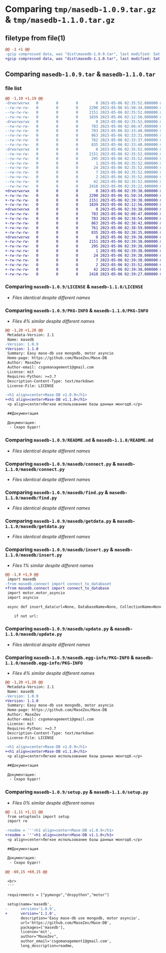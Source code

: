 # Comparing `tmp/masedb-1.0.9.tar.gz` & `tmp/masedb-1.1.0.tar.gz`

## filetype from file(1)

```diff
@@ -1 +1 @@
-gzip compressed data, was "dist\masedb-1.0.9.tar", last modified: Sat May  6 02:35:52 2023, max compression
+gzip compressed data, was "dist\masedb-1.1.0.tar", last modified: Sat May  6 02:39:38 2023, max compression
```

## Comparing `masedb-1.0.9.tar` & `masedb-1.1.0.tar`

### file list

```diff
@@ -1,19 +1,19 @@
-drwxrwxrwx   0        0        0        0 2023-05-06 02:35:52.000000 masedb-1.0.9/
--rw-rw-rw-   0        0        0     2290 2023-05-06 01:50:34.000000 masedb-1.0.9/LICENSE
--rw-rw-rw-   0        0        0     2151 2023-05-06 02:35:52.000000 masedb-1.0.9/PKG-INFO
--rw-rw-rw-   0        0        0     1839 2023-05-06 02:12:56.000000 masedb-1.0.9/README.md
-drwxrwxrwx   0        0        0        0 2023-05-06 02:35:52.000000 masedb-1.0.9/masedb/
--rw-rw-rw-   0        0        0      783 2023-05-06 02:08:47.000000 masedb-1.0.9/masedb/connect.py
--rw-rw-rw-   0        0        0      703 2023-05-06 02:33:48.000000 masedb-1.0.9/masedb/find.py
--rw-rw-rw-   0        0        0      863 2023-05-06 02:33:31.000000 masedb-1.0.9/masedb/getdata.py
--rw-rw-rw-   0        0        0      762 2023-05-06 02:33:37.000000 masedb-1.0.9/masedb/insert.py
--rw-rw-rw-   0        0        0      835 2023-05-06 02:33:40.000000 masedb-1.0.9/masedb/update.py
-drwxrwxrwx   0        0        0        0 2023-05-06 02:35:52.000000 masedb-1.0.9/masedb.egg-info/
--rw-rw-rw-   0        0        0     2151 2023-05-06 02:35:52.000000 masedb-1.0.9/masedb.egg-info/PKG-INFO
--rw-rw-rw-   0        0        0      295 2023-05-06 02:35:52.000000 masedb-1.0.9/masedb.egg-info/SOURCES.txt
--rw-rw-rw-   0        0        0        1 2023-05-06 02:35:52.000000 masedb-1.0.9/masedb.egg-info/dependency_links.txt
--rw-rw-rw-   0        0        0       24 2023-05-06 02:35:52.000000 masedb-1.0.9/masedb.egg-info/requires.txt
--rw-rw-rw-   0        0        0        7 2023-05-06 02:35:52.000000 masedb-1.0.9/masedb.egg-info/top_level.txt
--rw-rw-rw-   0        0        0        2 2023-05-06 02:35:52.000000 masedb-1.0.9/masedb.egg-info/zip-safe
--rw-rw-rw-   0        0        0       42 2023-05-06 02:35:52.000000 masedb-1.0.9/setup.cfg
--rw-rw-rw-   0        0        0     2410 2023-05-06 02:35:22.000000 masedb-1.0.9/setup.py
+drwxrwxrwx   0        0        0        0 2023-05-06 02:39:38.000000 masedb-1.1.0/
+-rw-rw-rw-   0        0        0     2290 2023-05-06 01:50:34.000000 masedb-1.1.0/LICENSE
+-rw-rw-rw-   0        0        0     2151 2023-05-06 02:39:38.000000 masedb-1.1.0/PKG-INFO
+-rw-rw-rw-   0        0        0     1839 2023-05-06 02:12:56.000000 masedb-1.1.0/README.md
+drwxrwxrwx   0        0        0        0 2023-05-06 02:39:38.000000 masedb-1.1.0/masedb/
+-rw-rw-rw-   0        0        0      783 2023-05-06 02:08:47.000000 masedb-1.1.0/masedb/connect.py
+-rw-rw-rw-   0        0        0      703 2023-05-06 02:38:54.000000 masedb-1.1.0/masedb/find.py
+-rw-rw-rw-   0        0        0      863 2023-05-06 02:38:42.000000 masedb-1.1.0/masedb/getdata.py
+-rw-rw-rw-   0        0        0      761 2023-05-06 02:38:59.000000 masedb-1.1.0/masedb/insert.py
+-rw-rw-rw-   0        0        0      835 2023-05-06 02:38:35.000000 masedb-1.1.0/masedb/update.py
+drwxrwxrwx   0        0        0        0 2023-05-06 02:39:38.000000 masedb-1.1.0/masedb.egg-info/
+-rw-rw-rw-   0        0        0     2151 2023-05-06 02:39:38.000000 masedb-1.1.0/masedb.egg-info/PKG-INFO
+-rw-rw-rw-   0        0        0      295 2023-05-06 02:39:38.000000 masedb-1.1.0/masedb.egg-info/SOURCES.txt
+-rw-rw-rw-   0        0        0        1 2023-05-06 02:39:38.000000 masedb-1.1.0/masedb.egg-info/dependency_links.txt
+-rw-rw-rw-   0        0        0       24 2023-05-06 02:39:38.000000 masedb-1.1.0/masedb.egg-info/requires.txt
+-rw-rw-rw-   0        0        0        7 2023-05-06 02:39:38.000000 masedb-1.1.0/masedb.egg-info/top_level.txt
+-rw-rw-rw-   0        0        0        2 2023-05-06 02:35:52.000000 masedb-1.1.0/masedb.egg-info/zip-safe
+-rw-rw-rw-   0        0        0       42 2023-05-06 02:39:38.000000 masedb-1.1.0/setup.cfg
+-rw-rw-rw-   0        0        0     2410 2023-05-06 02:39:27.000000 masedb-1.1.0/setup.py
```

### Comparing `masedb-1.0.9/LICENSE` & `masedb-1.1.0/LICENSE`

 * *Files identical despite different names*

### Comparing `masedb-1.0.9/PKG-INFO` & `masedb-1.1.0/PKG-INFO`

 * *Files 4% similar despite different names*

```diff
@@ -1,20 +1,20 @@
 Metadata-Version: 2.1
 Name: masedb
-Version: 1.0.9
+Version: 1.1.0
 Summary: Easy mase-db use mongodb, motor asyncio
 Home-page: https://github.com/MaseZev/Mase-DB
 Author: MaseZev
 Author-email: csgomanagement1@gmail.com
 License: mit
 Requires-Python: >=3.7
 Description-Content-Type: text/markdown
 License-File: LICENSE
 
-<h1 align=center>Mase-DB v1.0.9</h1>
+<h1 align=center>Mase-DB v1.1.0</h1>
 <p align=center>Легкое использование базы данных монгодб.</p>
 
 ##Документация
 
 Документация:
  - Скоро будет!
```

### Comparing `masedb-1.0.9/README.md` & `masedb-1.1.0/README.md`

 * *Files identical despite different names*

### Comparing `masedb-1.0.9/masedb/connect.py` & `masedb-1.1.0/masedb/connect.py`

 * *Files identical despite different names*

### Comparing `masedb-1.0.9/masedb/find.py` & `masedb-1.1.0/masedb/find.py`

 * *Files identical despite different names*

### Comparing `masedb-1.0.9/masedb/getdata.py` & `masedb-1.1.0/masedb/getdata.py`

 * *Files identical despite different names*

### Comparing `masedb-1.0.9/masedb/insert.py` & `masedb-1.1.0/masedb/insert.py`

 * *Files 1% similar despite different names*

```diff
@@ -1,9 +1,9 @@
 import masedb
-from masedb.connect import connect_to_databaset
+from masedb.connect import connect_to_database
 import motor.motor_asyncio
 import asyncio
 
 async def insert_data(url=None, DatabaseName=None, CollectionName=None, param=None):
 
 	if not url:
```

### Comparing `masedb-1.0.9/masedb/update.py` & `masedb-1.1.0/masedb/update.py`

 * *Files identical despite different names*

### Comparing `masedb-1.0.9/masedb.egg-info/PKG-INFO` & `masedb-1.1.0/masedb.egg-info/PKG-INFO`

 * *Files 4% similar despite different names*

```diff
@@ -1,20 +1,20 @@
 Metadata-Version: 2.1
 Name: masedb
-Version: 1.0.9
+Version: 1.1.0
 Summary: Easy mase-db use mongodb, motor asyncio
 Home-page: https://github.com/MaseZev/Mase-DB
 Author: MaseZev
 Author-email: csgomanagement1@gmail.com
 License: mit
 Requires-Python: >=3.7
 Description-Content-Type: text/markdown
 License-File: LICENSE
 
-<h1 align=center>Mase-DB v1.0.9</h1>
+<h1 align=center>Mase-DB v1.1.0</h1>
 <p align=center>Легкое использование базы данных монгодб.</p>
 
 ##Документация
 
 Документация:
  - Скоро будет!
```

### Comparing `masedb-1.0.9/setup.py` & `masedb-1.1.0/setup.py`

 * *Files 0% similar despite different names*

```diff
@@ -1,11 +1,11 @@
 from setuptools import setup
 import re
 
-readme = '''<h1 align=center>Mase-DB v1.0.9</h1>
+readme = '''<h1 align=center>Mase-DB v1.1.0</h1>
 <p align=center>Легкое использование базы данных монгодб.</p>
 
 ##Документация
 
 Документация:
  - Скоро будет!
 
@@ -69,15 +69,15 @@
 
 <br>
 '''
 
 requirements = ["pymongo","dnspython","motor"]
 
 setup(name='masedb',
-      version='1.0.9',
+      version='1.1.0',
       description='Easy mase-db use mongodb, motor asyncio',
       url='https://github.com/MaseZev/Mase-DB',
       packages=['masedb'],
       license='mit',
       author="MaseZev",
       author_email='csgomanagement1@gmail.com',
       long_description=readme,
```

